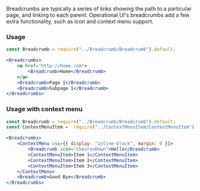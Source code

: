 Breadcrumbs are typically a series of links showing the path to a particular page, and linking to each parent. Operational UI's breadcrumbs add a few extra functionality, such as icon and context menu support.

### Usage

```jsx
const Breadcrumb = require("../Breadcrumb/Breadcrumb").default;

<Breadcrumbs>
    <a href="http://home.com">
        <Breadcrumb>Home</Breadcrumb>
    </a>
    <Breadcrumb>Page 1</Breadcrumb>
    <Breadcrumb>Subpage 1</Breadcrumb>
</Breadcrumbs>
```

### Usage with context menu
```jsx
const Breadcrumb = require("../Breadcrumb/Breadcrumb").default;
const ContextMenuItem =  require("../ContextMenuItem/ContextMenuItem").default;

<Breadcrumbs>
    <ContextMenu css={{ display: "inline-block", margin: 0 }}>
        <Breadcrumb icon="ChevronDown">Hello</Breadcrumb>
        <ContextMenuItem>Item 1</ContextMenuItem>
        <ContextMenuItem>Item 2</ContextMenuItem>
        <ContextMenuItem>Item 3</ContextMenuItem>
    </ContextMenu>
    <Breadcrumb>Good Bye</Breadcrumb>
</Breadcrumbs>
```
